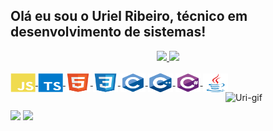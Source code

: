 ## Olá eu sou o Uriel Ribeiro, técnico em desenvolvimento de sistemas!
<div align="center">
  <a href="https://github.com/UrielhRibeiro">
  <img height="160em" src="https://github-readme-stats.vercel.app/api?username=UrielhRibeiro&show_icons=true&theme=dark&include_all_commits=true&count_private=true"/>
  <img height="160em" src="https://github-readme-stats.vercel.app/api/top-langs/?username=UrielhRibeiro&layout=compact&langs_count=7&theme=dark"/>
</div>
<div style="display: inline_block"><br>
  <img align="center" alt="Uri-Js" height="30" width="40" src="https://raw.githubusercontent.com/devicons/devicon/master/icons/javascript/javascript-plain.svg">
  <img align="center" alt="Uri-Ts" height="30" width="40" src="https://raw.githubusercontent.com/devicons/devicon/master/icons/typescript/typescript-plain.svg">
  <img align="center" alt="Uri-HTML" height="30" width="40" src="https://raw.githubusercontent.com/devicons/devicon/master/icons/html5/html5-original.svg">
  <img align="center" alt="Uri-CSS" height="30" width="40" src="https://raw.githubusercontent.com/devicons/devicon/master/icons/css3/css3-original.svg">
  <img align="center" alt="Uri-C" height="30" width="40" src="https://raw.githubusercontent.com/devicons/devicon/master/icons/c/c-original.svg">
  <img align="center" alt="Uri-Cplusplus" height="30" width="40" src="https://raw.githubusercontent.com/devicons/devicon/master/icons/cplusplus/cplusplus-original.svg">
  <img align="center" alt="Uri-Csharp" height="30" width="40" src="https://raw.githubusercontent.com/devicons/devicon/master/icons/csharp/csharp-original.svg">
  <img align="center" alt="Uri-java" height="30" width="40" src="https://raw.githubusercontent.com/devicons/devicon/master/icons/java/java-original.svg">
   <img align="right" alt="Uri-gif" height="150" width="160"  src="https://user-images.githubusercontent.com/101882208/197359505-0a587845-a338-4b08-87cc-4e309a00d70c.png">
  
</div>

##

<div>
  <a href="https://www.instagram.com/uriel___henrique/?next=%2F" target="_blank"><img src="https://img.shields.io/badge/-Instagram-%23E4405F?style=for-the-badge&logo=instagram&logoColor=white" target="_blank"></a>
  <a href="https://www.linkedin.com/in/uriel-ribeiro-6965a4241/" target="_blank"><img src="https://img.shields.io/badge/-LinkedIn-%230077B5?style=for-the-badge&logo=linkedin&logoColor=white" target="_blank"></a> 
</div>

